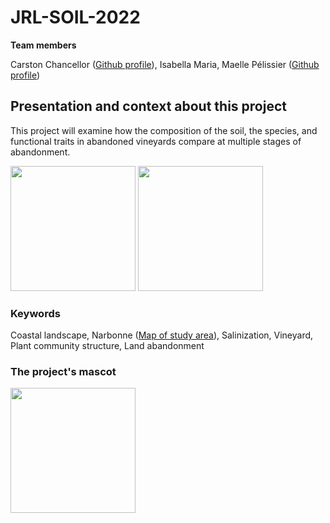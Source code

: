 # JRL-SOIL-2022
**Team members**

Carston Chancellor ([Github profile](https://github.com/cchancellor)),
Isabella Maria,
Maelle Pélissier ([Github profile](https://github.com/MaellePelissier))

## Presentation and context about this project
This project will examine how the composition of the soil, the species, and functional traits in abandoned vineyards compare at multiple stages of abandonment.

<img src="https://www.frenchentree.com/property-for-sale/assets/content/properties/31503/photos/6.jpg?i=5&t=20181025-115853" width=200>

<img src="https://search.lilo.org/?tab=images&q=abandoned+agricultural+lands+salinity+france" width=200>

### Keywords
Coastal landscape, 
Narbonne ([Map of study area](https://www.google.com/maps/d/edit?mid=1WvWkQMNoQ4WSV88bZOA1-eTJDtL4gEBf&ll=43.195857142560186%2C3.1761674999999734&z=10)),
Salinization,
Vineyard,
Plant community structure,
Land abandonment

### The project's mascot
<img src="https://i.pinimg.com/736x/3b/51/d4/3b51d43554bf7aa71d750329af700d81--pastel-drawing-pastel-art.jpg" width=200>

